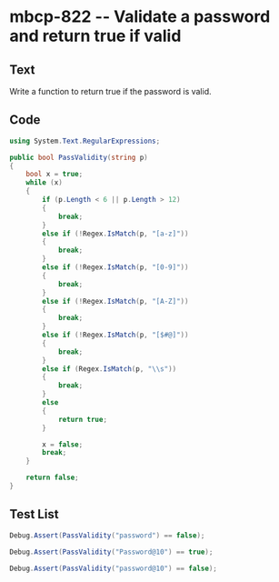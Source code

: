 # mbcp-822 -- Validate a password and return true if valid

## Text

Write a function to return true if the password is valid.

## Code

```csharp
using System.Text.RegularExpressions;

public bool PassValidity(string p) 
{
    bool x = true;
    while (x) 
    {
        if (p.Length < 6 || p.Length > 12)
        {
            break;
        }
        else if (!Regex.IsMatch(p, "[a-z]"))
        {
            break;
        }
        else if (!Regex.IsMatch(p, "[0-9]"))
        {
            break;
        }
        else if (!Regex.IsMatch(p, "[A-Z]"))
        {
            break;
        }
        else if (!Regex.IsMatch(p, "[$#@]"))
        {
            break;
        }
        else if (Regex.IsMatch(p, "\\s"))
        {
            break;
        }
        else 
        {
            return true;
        }

        x = false;
        break;
    }

    return false;
}
```

## Test List

```csharp
Debug.Assert(PassValidity("password") == false);
```

```csharp
Debug.Assert(PassValidity("Password@10") == true);
```

```csharp
Debug.Assert(PassValidity("password@10") == false);
```
